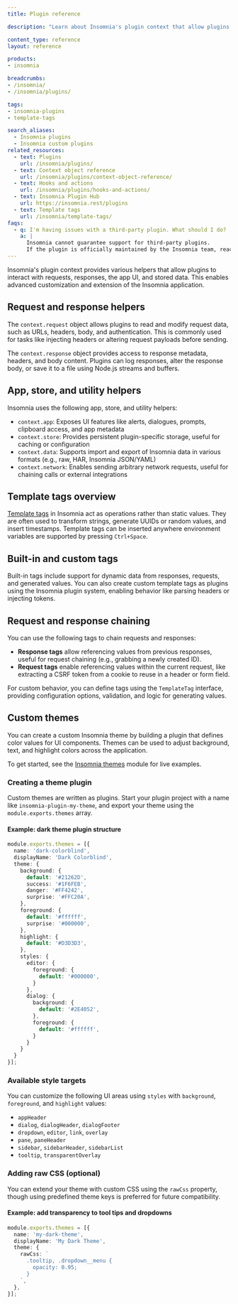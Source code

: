 ```yaml
---
title: Plugin reference

description: "Learn about Insomnia's plugin context that allow plugins to interact with requests, responses, the app UI, and stored data."

content_type: reference
layout: reference

products:
- insomnia

breadcrumbs:
- /insomnia/
- /insomnia/plugins/

tags:
- insomnia-plugins
- template-tags

search_aliases:
  - Insomnia plugins
  - Insomnia custom plugins
related_resources:
  - text: Plugins
    url: /insomnia/plugins/
  - text: Context object reference
    url: /insomnia/plugins/context-object-reference/
  - text: Hooks and actions
    url: /insomnia/plugins/hooks-and-actions/
  - text: Insomnia Plugin Hub
    url: https://insomnia.rest/plugins
  - text: Template tags
    url: /insomnia/template-tags/
faqs:
  - q: I'm having issues with a third-party plugin. What should I do?
    a: |
      Insomnia cannot guarantee support for third-party plugins. 
      If the plugin is officially maintained by the Insomnia team, reach out to [our community](https://insomnia.rest/support).
---
```



Insomnia's plugin context provides various helpers that allow plugins to interact with requests, responses, the app UI, and stored data. This enables advanced customization and extension of the Insomnia application.

## Request and response helpers

The `context.request` object allows plugins to read and modify request data, such as URLs, headers, body, and authentication. This is commonly used for tasks like injecting headers or altering request payloads before sending.

The `context.response` object provides access to response metadata, headers, and body content. Plugins can log responses, alter the response body, or save it to a file using Node.js streams and buffers.

## App, store, and utility helpers

Insomnia uses the following app, store, and utility helpers:
- `context.app`: Exposes UI features like alerts, dialogues, prompts, clipboard access, and app metadata
- `context.store`: Provides persistent plugin-specific storage, useful for caching or configuration
- `context.data`: Supports import and export of Insomnia data in various formats (e.g., raw, HAR, Insomnia JSON/YAML)
- `context.network`: Enables sending arbitrary network requests, useful for chaining calls or external integrations

## Template tags overview

[Template tags](/insomnia/template-tags/) in Insomnia act as operations rather than static values. They are often used to transform strings, generate UUIDs or random values, and insert timestamps. Template tags can be inserted anywhere environment variables are supported by pressing `Ctrl+Space`.

## Built-in and custom tags

Built-in tags include support for dynamic data from responses, requests, and generated values. You can also create custom template tags as plugins using the Insomnia plugin system, enabling behavior like parsing headers or injecting tokens.

## Request and response chaining

You can use the following tags to chain requests and responses:
- **Response tags** allow referencing values from previous responses, useful for request chaining (e.g., grabbing a newly created ID).
- **Request tags** enable referencing values within the current request, like extracting a CSRF token from a cookie to reuse in a header or form field.

For custom behavior, you can define tags using the `TemplateTag` interface, providing configuration options, validation, and logic for generating values.

## Custom themes

You can create a custom Insomnia theme by building a plugin that defines color values for UI components. Themes can be used to adjust background, text, and highlight colors across the application.

To get started, see the [Insomnia themes](https://github.com/Kong/insomnia/tree/develop/packages/insomnia/src/plugins/themes) module for live examples.

### Creating a theme plugin

Custom themes are written as plugins. Start your plugin project with a name like `insomnia-plugin-my-theme`, and export your theme using the `module.exports.themes` array.

#### Example: dark theme plugin structure

```ts
module.exports.themes = [{
  name: 'dark-colorblind',
  displayName: 'Dark Colorblind',
  theme: {
    background: {
      default: '#21262D',
      success: '#1F6FEB',
      danger: '#FF4242',
      surprise: '#FFC20A',
    },
    foreground: {
      default: '#ffffff',
      surprise: '#000000',
    },
    highlight: {
      default: '#D3D3D3',
    },
    styles: {
      editor: {
        foreground: {
          default: '#000000',
        }
      },
      dialog: {
        background: {
          default: '#2E4052',
        },
        foreground: {
          default: '#ffffff',
        }
      }
    }
  }
}];
```

### Available style targets

You can customize the following UI areas using `styles` with `background`, `foreground`, and `highlight` values:

* `appHeader`
* `dialog`, `dialogHeader`, `dialogFooter`
* `dropdown`, `editor`, `link`, `overlay`
* `pane`, `paneHeader`
* `sidebar`, `sidebarHeader`, `sidebarList`
* `tooltip`, `transparentOverlay`

### Adding raw CSS (optional)

You can extend your theme with custom CSS using the `rawCss` property, though using predefined theme keys is preferred for future compatibility.

#### Example: add transparency to tool tips and dropdowns

```ts
module.exports.themes = [{
  name: 'my-dark-theme',
  displayName: 'My Dark Theme',
  theme: {
    rawCss: `
      .tooltip, .dropdown__menu {
        opacity: 0.95;
      }
    `,
  },
}];
```

